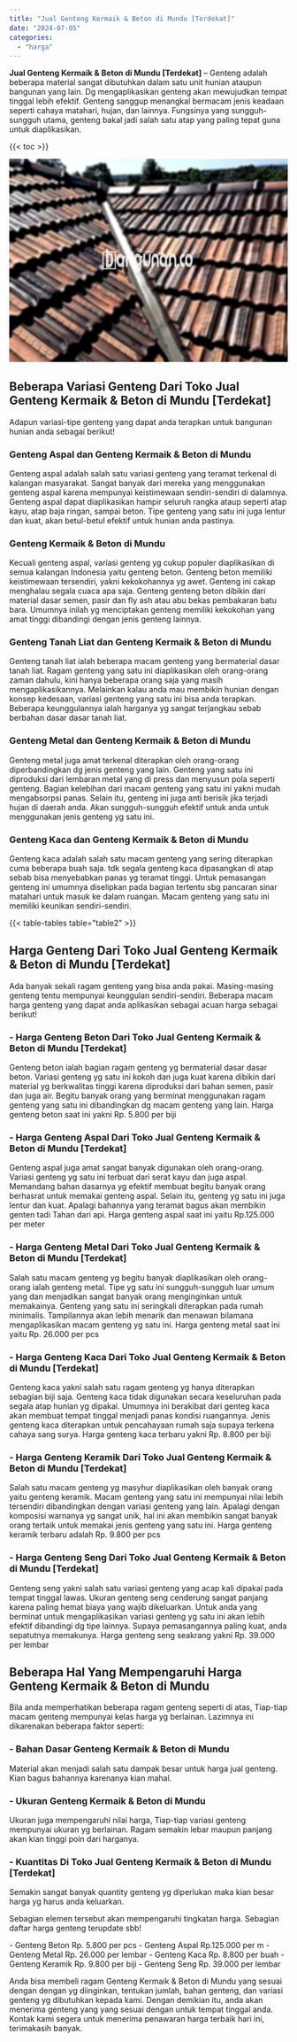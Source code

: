 ```yaml
---
title: "Jual Genteng Kermaik & Beton di Mundu [Terdekat]"
date: "2024-07-05"
categories: 
  - "harga"
---
```


**Jual Genteng Kermaik & Beton di Mundu \[Terdekat\]** – Genteng adalah beberapa material sangat dibutuhkan dalam satu unit hunian ataupun bangunan yang lain. Dg mengaplikasikan genteng akan mewujudkan tempat tinggal lebih efektif. Genteng sanggup menangkal bermacam jenis keadaan seperti cahaya matahari, hujan, dan lainnya. Fungsinya yang sungguh-sungguh utama, genteng bakal jadi salah satu atap yang paling tepat guna untuk diaplikasikan.

{{< toc >}}

![Jual Genteng Kermaik & Beton di Mundu [Terdekat]](/images/genteng-minimalis-murah22.png)

## Beberapa Variasi Genteng Dari Toko Jual Genteng Kermaik & Beton di Mundu \[Terdekat\]

Adapun variasi-tipe genteng yang dapat anda terapkan untuk bangunan hunian anda sebagai berikut!

### Genteng Aspal dan Genteng Kermaik & Beton di Mundu

Genteng aspal adalah salah satu variasi genteng yang teramat terkenal di kalangan masyarakat. Sangat banyak dari mereka yang menggunakan genteng aspal karena mempunyai keistimewaan sendiri-sendiri di dalamnya. Genteng aspal dapat diaplikasikan hampir seluruh rangka ataup seperti atap kayu, atap baja ringan, sampai beton. Tipe genteng yang satu ini juga lentur dan kuat, akan betul-betul efektif untuk hunian anda pastinya.

### Genteng Kermaik & Beton di Mundu

Kecuali genteng aspal, variasi genteng yg cukup populer diaplikasikan di semua kalangan Indonesia yaitu genteng beton. Genteng beton memiliki keistimewaan tersendiri, yakni kekokohannya yg awet. Genteng ini cakap menghalau segala cuaca apa saja. Genteng genteng beton dibikin dari material dasar semen, pasir dan fly ash atau abu bekas pembakaran batu bara. Umumnya inilah yg menciptakan genteng memiliki kekokohan yang amat tinggi dibandingi dengan jenis genteng lainnya.

### Genteng Tanah Liat dan Genteng Kermaik & Beton di Mundu

Genteng tanah liat ialah beberapa macam genteng yang bermaterial dasar tanah liat. Ragam genteng yang satu ini diaplikasikan oleh orang-orang zaman dahulu, kini hanya beberapa orang saja yang masih mengaplikasikannya. Melainkan kalau anda mau membikin hunian dengan konsep kedesaan, variasi genteng yang satu ini bisa anda terapkan. Beberapa keunggulannya ialah harganya yg sangat terjangkau sebab berbahan dasar dasar tanah liat.

### Genteng Metal dan Genteng Kermaik & Beton di Mundu

Genteng metal juga amat terkenal diterapkan oleh orang-orang diperbandingkan dg jenis genteng yang lain. Genteng yang satu ini diproduksi dari lembaran metal yang di press dan menyusun pola seperti genteng. Bagian kelebihan dari macam genteng yang satu ini yakni mudah mengabsorpsi panas. Selain itu, genteng ini juga anti berisik jika terjadi hujan di daerah anda. Akan sungguh-sungguh efektif untuk anda untuk menggunakan jenis genteng yg satu ini.

### Genteng Kaca dan Genteng Kermaik & Beton di Mundu

Genteng kaca adalah salah satu macam genteng yang sering diterapkan cuma beberapa buah saja. tdk segala genteng kaca dipasangkan di atap sebab bisa menyebabkan panas yg teramat tinggi. Untuk pemasangan genteng ini umumnya diselipkan pada bagian tertentu sbg pancaran sinar matahari untuk masuk ke dalam ruangan. Macam genteng yang satu ini memiliki keunikan sendiri-sendiri.

{{< table-tables table="table2" >}}

## Harga Genteng Dari Toko Jual Genteng Kermaik & Beton di Mundu \[Terdekat\]

Ada banyak sekali ragam genteng yang bisa anda pakai. Masing-masing genteng tentu mempunyai keunggulan sendiri-sendiri. Beberapa macam harga genteng yang dapat anda aplikasikan sebagai acuan harga sebagai berikut!

### \- Harga Genteng Beton Dari Toko Jual Genteng Kermaik & Beton di Mundu \[Terdekat\]

Genteng beton ialah bagian ragam genteng yg bermaterial dasar dasar beton. Variasi genteng yg satu ini kokoh dan juga kuat karena dibikin dari material yg berkwalitas tinggi karena diproduksi dari bahan semen, pasir dan juga air. Begitu banyak orang yang berminat menggunakan ragam genteng yang satu ini dibandingkan dg macam genteng yang lain. Harga genteng beton saat ini yakni Rp. 5.800 per biji

### \- Harga Genteng Aspal Dari Toko Jual Genteng Kermaik & Beton di Mundu \[Terdekat\]

Genteng aspal juga amat sangat banyak digunakan oleh orang-orang. Variasi genteng yg satu ini terbuat dari serat kayu dan juga aspal. Memandang bahan dasarnya yg efektif membuat begitu banyak orang berhasrat untuk memakai genteng aspal. Selain itu, genteng yg satu ini juga lentur dan kuat. Apalagi bahannya yang teramat bagus akan membikin genten tadi Tahan dari api. Harga genteng aspal saat ini yaitu Rp.125.000 per meter

### \- Harga Genteng Metal Dari Toko Jual Genteng Kermaik & Beton di Mundu \[Terdekat\]

Salah satu macam genteng yg begitu banyak diaplikasikan oleh orang-orang ialah genteng metal. Tipe yg satu ini sungguh-sungguh luar umum yang dan menjadikan sangat banyak orang menginginkan untuk memakainya. Genteng yang satu ini seringkali diterapkan pada rumah minimalis. Tampilannya akan lebih menarik dan menawan bilamana mengaplikasikan macam genteng yg satu ini. Harga genteng metal saat ini yaitu Rp. 26.000 per pcs

### \- Harga Genteng Kaca Dari Toko Jual Genteng Kermaik & Beton di Mundu \[Terdekat\]

Genteng kaca yakni salah satu ragam genteng yg hanya diterapkan sebagian biji saja. Genteng kaca tidak digunakan secara keseluruhan pada segala atap hunian yg dipakai. Umumnya ini berakibat dari genteg kaca akan membuat tempat tinggal menjadi panas kondisi ruangannya. Jenis genteng kaca diterapkan untuk pencahayaan rumah saja supaya terkena cahaya sang surya. Harga genteng kaca terbaru yakni Rp. 8.800 per biji

### \- Harga Genteng Keramik Dari Toko Jual Genteng Kermaik & Beton di Mundu \[Terdekat\]

Salah satu macam genteng yg masyhur diaplikasikan oleh banyak orang yaitu genteng keramik. Macam genteng yang satu ini mempunyai nilai lebih tersendiri dibandingkan dengan variasi genteng yang lain. Apalagi dengan komposisi warnanya yg sangat unik, hal ini akan membikin sangat banyak orang tertaik untuk memakai jenis genteng yang satu ini. Harga genteng keramik terbaru adalah Rp. 9.800 per pcs

### \- Harga Genteng Seng Dari Toko Jual Genteng Kermaik & Beton di Mundu \[Terdekat\]

Genteng seng yakni salah satu variasi genteng yang acap kali dipakai pada tempat tinggal lawas. Ukuran genteng seng cenderung sangat panjang karena paling hemat biaya yang wajib dikeluarkan. Untuk anda yang berminat untuk mengaplikasikan variasi genteng yg satu ini akan lebih efektif dibandingi dg tipe lainnya. Supaya pemasangannya paling kuat, anda sepatutnya memakunya. Harga genteng seng seakrang yakni Rp. 39.000 per lembar

## Beberapa Hal Yang Mempengaruhi Harga Genteng Kermaik & Beton di Mundu

Bila anda memperhatikan beberapa ragam genteng seperti di atas, Tiap-tiap macam genteng mempunyai kelas harga yg berlainan. Lazimnya ini dikarenakan beberapa faktor seperti:

### \- Bahan Dasar Genteng Kermaik & Beton di Mundu

Material akan menjadi salah satu dampak besar untuk harga jual genteng. Kian bagus bahannya karenanya kian mahal.

### \- Ukuran Genteng Kermaik & Beton di Mundu

Ukuran juga mempengaruhi nilai harga, Tiap-tiap variasi genteng mempunyai ukuran yg berlainan. Ragam semakin lebar maupun panjang akan kian tinggi poin dari harganya.

### \- Kuantitas Di Toko Jual Genteng Kermaik & Beton di Mundu \[Terdekat\]

Semakin sangat banyak quantity genteng yg diperlukan maka kian besar harga yg harus anda keluarkan.

Sebagian elemen tersebut akan mempengaruhi tingkatan harga. Sebagian daftar harga genteng terupdate sbb!

\- Genteng Beton Rp. 5.800 per pcs - Genteng Aspal Rp.125.000 per m - Genteng Metal Rp. 26.000 per lembar - Genteng Kaca Rp. 8.800 per buah - Genteng Keramik Rp. 9.800 per biji - Genteng Seng Rp. 39.000 per lembar

Anda bisa membeli ragam Genteng Kermaik & Beton di Mundu yang sesuai dengan dengan yg diinginkan, tentukan jumlah, bahan genteng, dan variasi genteng yg dibutuhkan kepada kami. Dengan demikian itu, anda akan menerima genteng yang yang sesuai dengan untuk tempat tinggal anda. Kontak kami segera untuk menerima penawaran harga terbaik hari ini, terimakasih banyak.
